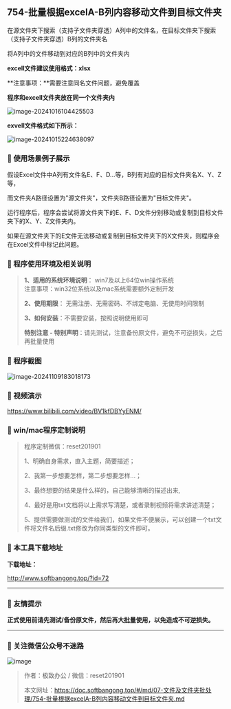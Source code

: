 ## 754-批量根据excelA-B列内容移动文件到目标文件夹

在源文件夹下搜索（支持子文件夹穿透）A列中的文件名，在目标文件夹下搜索（支持子文件夹穿透）B列的文件夹名

将A列中的文件移动到对应的B列中的文件夹内



**excell文件建议使用格式：xlsx**

**注意事项：**需要注意同名文件问题，避免覆盖



**程序和excell文件夹放在同一个文件夹内**

![image-20241016104425503](https://s2.loli.net/2024/10/16/cuGyqgjfJitkWEo.png)

**exvell文件格式如下所示：**

![image-20241015224638097](https://s2.loli.net/2024/10/15/Jxfdoi5uA61eEFh.png)

### 📑 使用场景例子展示

假设Excel文件中A列有文件名E、F、D...等，B列有对应的目标文件夹名X、Y、Z等，

而文件夹A路径设置为"源文件夹"，文件夹B路径设置为"目标文件夹"。

运行程序后，程序会尝试将源文件夹下的E、F、D文件分别移动或复制到目标文件夹下的X、Y、Z文件夹内。



如果在源文件夹下的E文件无法移动或复制到目标文件夹下的X文件夹，则程序会在Excel文件中标记此问题。

### 📑 程序使用环境及相关说明

> **1、适用的系统环境说明**： win7及以上64位win操作系统  
> 注意事项：win32位系统以及mac系统需要额外定制开发  
>
> **2、使用期限**： 无需注册、无需密码、不绑定电脑、无使用时间限制  
>
> **3、如何安装**：不需要安装，按照说明使用即可  
>
> **特别注意 - 特别声明**：请先测试，注意备份原文件，避免不可逆损失，之后再批量使用

### 📑 程序截图

![image-20241109183018173](https://s2.loli.net/2024/11/09/d1CeUmLRInf3N2W.png) 

### 📑 视频演示

https://www.bilibili.com/video/BV1kfDBYyENM/

### 📑 win/mac程序定制说明

> 程序定制微信：reset201901  
>
> 1、明确自身需求，直入主题，简要描述；
>
> 2、我第一步想要怎样，第二步想要怎样...； 
>
> 3、最终想要的结果是什么样的，自己能够清晰的描述出来,  
>
> 4、最好是用txt文档将以上需求写清楚，或者录制视频将需求讲述清楚；  
>
> 5、提供需要做测试的文件给我们，如果文件不便展示，可以创建一个txt文件将文件名后缀.txt修改为你同类型的文件即可。  

### 📑 本工具下载地址

**下载地址：**

http://www.softbangong.top/?id=72

------

### 📑 友情提示

**正式使用前请先测试/备份原文件，然后再大批量使用，以免造成不可逆损失。**

------

### 📑 关注微信公众号不迷路

![image](https://s2.loli.net/2024/11/02/tK9T7jxLcuv5rUk.png)

> 作者：极致办公  /  微信：reset201901
>
> 本文网址：https://doc.softbangong.top/#/md/07-文件及文件夹批处理/754-批量根据excelA-B列内容移动文件到目标文件夹.md